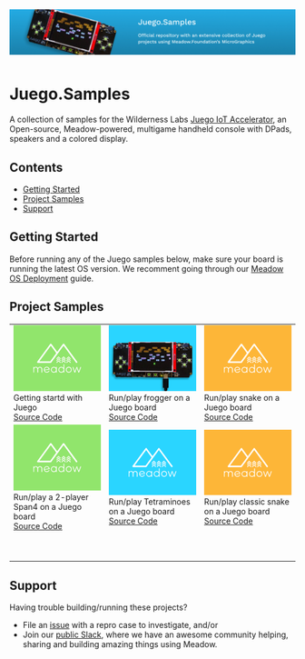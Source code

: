 <img src="Design/wildernesslabs-meadow-juego-samples.jpg"  alt="Meadow, Meadow.Cloud, C#, iot, samples" style="margin-bottom:10px" />

# Juego.Samples

A collection of samples for the Wilderness Labs [Juego IoT Accelerator](https://github.com/WildernessLabs/Juego), an Open-source, Meadow-powered, multigame handheld console with DPads, speakers and a colored display.

## Contents
* [Getting Started](#getting-started)
* [Project Samples](#project-samples)
* [Support](#support)

## Getting Started

Before running any of the Juego samples below, make sure your board is running the latest OS version. We recomment going through our [Meadow OS Deployment](https://developer.wildernesslabs.co/Meadow/Getting_Started/Deploying_Meadow/) guide. 

## Project Samples

<table>
    <tr>
        <td>
            <img src="Design/wildernesslabs-meadow-juego-getting-started.jpg" alt="juego, dotnet, meadow, dice, buttons"/><br/>
            Getting startd with Juego</br>
            <a href="Source/">Source Code</a>
        </td>
        <td>
            <img src="Design/wildernesslabs-meadow-juego-froggit.jpg" alt="dotnet, meadow, juego, graphics, 2D, frogger"/><br/>
            Run/play frogger on a Juego board</br>
            <a href="Source/Froggit/">Source Code</a>
        </td>
        <td>
            <img src="Design/wildernesslabs-meadow-juego-snake.jpg" alt="dotnet, meadow, juego, graphics, 2D, snake"/><br/>
            Run/play snake on a Juego board</br>
            <a href="Source/Snake/">Source Code</a>
        </td>
    </tr>
    <tr>
        <td>
            <img src="Design/wildernesslabs-meadow-juego-span-four.jpg" alt="dotnet, meadow, juego, graphics, 2D, span 4"/><br/>
            Run/play a 2-player Span4 on a Juego board</br>
            <a href="Source/Span4/">Source Code</a>
        </td>
        <td>
            <img src="Design/wildernesslabs-meadow-juego-tetraminos.jpg\"/><br/>
            Run/play Tetraminoes on a Juego board<br/>
            <a href="Source/Tetraminoes/">Source Code</a>
        </td>
        <td>
            <img src="Design/wildernesslabs-meadow-juego-eyeball.jpg"/><br/>
            Run/play classic snake on a Juego board</br>
            <a href="Source/Eyeball/">Source Code</a>
        </td> 
    </tr>
    <tr>
        <td>
            <p>&nbsp;&nbsp;&nbsp;&nbsp;&nbsp;&nbsp;&nbsp;&nbsp;&nbsp;&nbsp;&nbsp;&nbsp;&nbsp;&nbsp;&nbsp;&nbsp;&nbsp;&nbsp;&nbsp;&nbsp;&nbsp;&nbsp;&nbsp;&nbsp;&nbsp;&nbsp;&nbsp;&nbsp;&nbsp;&nbsp;&nbsp;&nbsp;</p>
        </td>
        <td>
            <p>&nbsp;&nbsp;&nbsp;&nbsp;&nbsp;&nbsp;&nbsp;&nbsp;&nbsp;&nbsp;&nbsp;&nbsp;&nbsp;&nbsp;&nbsp;&nbsp;&nbsp;&nbsp;&nbsp;&nbsp;&nbsp;&nbsp;&nbsp;&nbsp;&nbsp;&nbsp;&nbsp;&nbsp;&nbsp;&nbsp;&nbsp;&nbsp;</p>
        </td>
        <td>
            <p>&nbsp;&nbsp;&nbsp;&nbsp;&nbsp;&nbsp;&nbsp;&nbsp;&nbsp;&nbsp;&nbsp;&nbsp;&nbsp;&nbsp;&nbsp;&nbsp;&nbsp;&nbsp;&nbsp;&nbsp;&nbsp;&nbsp;&nbsp;&nbsp;&nbsp;&nbsp;&nbsp;&nbsp;&nbsp;&nbsp;&nbsp;&nbsp;</p>
        </td>
    </tr>
</table>

## Support

Having trouble building/running these projects? 
* File an [issue](https://github.com/WildernessLabs/Meadow.Desktop.Samples/issues) with a repro case to investigate, and/or
* Join our [public Slack](http://slackinvite.wildernesslabs.co/), where we have an awesome community helping, sharing and building amazing things using Meadow.